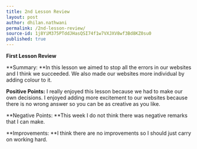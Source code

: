 ```yaml
---
title: 2nd Lesson Review
layout: post
author: dhilan.nathwani
permalink: /2nd-lesson-review/
source-id: 1j8YiM375PTddJHasQSI74f1w7VXJXV8wf3Bd8KZ0su0
published: true
---
```

**First Lesson Review**

**Summary: **In this lesson we aimed to stop all the errors in our websites and I think we succeeded. We also made our websites more individual by adding colour to it.

**Positive Points:** I really enjoyed this lesson because we had to make our own decisions. I enjoyed adding more excitement to our websites because there is no wrong answer so you can be as creative as you like. 

 

**Negative Points: **This week I do not think there was negative remarks that I can make.

**Improvements: **I think there are no improvements so I should just carry on working hard.

